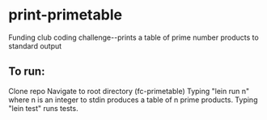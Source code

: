 # print-primetable
Funding club coding challenge--prints a table of prime number products to standard output

## To run:
Clone repo
Navigate to root directory (fc-primetable)
Typing "lein run n" where n is an integer to stdin produces a table of n prime products.
Typing "lein test" runs tests.
